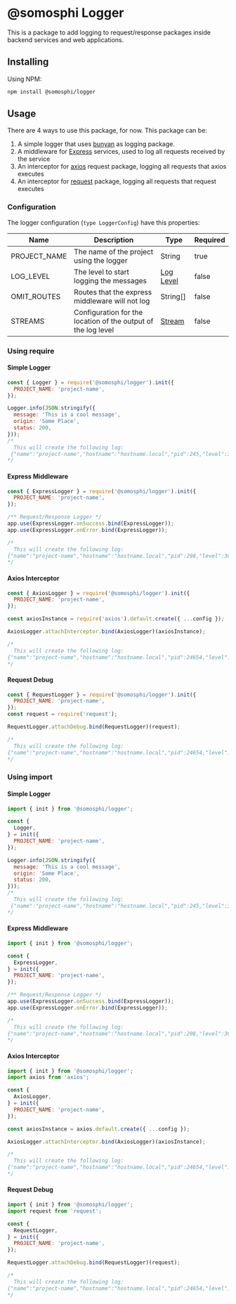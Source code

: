 # @somosphi Logger
This is a package to add logging to request/response packages inside backend services and web applications.

## Installing
Using NPM:

```sh
npm install @somosphi/logger
```

## Usage
There are 4 ways to use this package, for now. This package can be:

1. A simple logger that uses [bunyan](https://github.com/trentm/node-bunyan) as logging package.
2. A middleware for [Express](https://github.com/expressjs/express) services, used to log all requests received by the service
3. An interceptor for [axios](https://github.com/axios/axios) request package, logging all requests that axios executes
4. An interceptor for [request](https://github.com/request/request) package, logging all requests that request executes

### Configuration

The logger configuration (`type LoggerConfig`) have this properties:

|Name|Description|Type|Required|
|----|-----------|----|--------|
|PROJECT_NAME|The name of the project using the logger|String|true|
|LOG_LEVEL|The level to start logging the messages|[Log Level](https://github.com/trentm/node-bunyan#levels)|false|
|OMIT_ROUTES|Routes that the express middleware will not log|String[]|false|
|STREAMS|Configuration for the location of the output of the log level|[Stream](https://github.com/trentm/node-bunyan#streams)|false|

### Using require

#### Simple Logger

```javascript
const { Logger } = require('@somosphi/logger').init({
  PROJECT_NAME: 'project-name',
});

Logger.info(JSON.stringify({
  message: 'This is a cool message',
  origin: 'Some Place',
  status: 200,
})); 
/*
  This will create the following log: 
 {"name":"project-name","hostname":"hostname.local","pid":245,"level":30,"msg":"{\"message\":\"This is a cool message\",\"origin\":\"Some Place\",\"status\":200}","time":"2019-09-10T00:42:46.361Z","v":0}
*/
```

#### Express Middleware
```javascript
const { ExpressLogger } = require('@somosphi/logger').init({
  PROJECT_NAME: 'project-name',
});

/** Request/Response Logger */
app.use(ExpressLogger.onSuccess.bind(ExpressLogger));
app.use(ExpressLogger.onError.bind(ExpressLogger));

/*
  This will create the following log:
{"name":"project-name","hostname":"hostname.local","pid":298,"level":30,"msg":"{\"origin\":\"Express\",\"requrestId\":\"77215bf8-f821-4faf-bcc1-2c0260eafc66\",\"type\":\"Request or Response\",\"headers\":{\"data\":\"all headers\"},\"body\":{\"data\":\"all body\"}}","time":"2019-09-10T00:49:04.394Z","v":0}
*/
```

#### Axios Interceptor
```javascript
const { AxiosLogger } = require('@somosphi/logger').init({
  PROJECT_NAME: 'project-name',
});

const axiosInstance = require('axios').default.create({ ...config });

AxiosLogger.attachInterceptor.bind(AxiosLogger)(axiosInstance);

/*
  This will create the following log:
{"name":"project-name","hostname":"hostname.local","pid":24654,"level":30,"msg":"{\"origin\":\"Axios\",\"requrestId\":\"77215bf8-f821-4faf-bcc1-2c0260eafc66\",\"type\":\"Request or Response\",\"headers\":{\"data\":\"all headers\"},\"body\":{\"data\":\"all body\"},\"method\":\"HTTP Method\",\"url\":\"https://somosphi.com\",\"data\":{\"data\":\"all data from axios\"},\"params\":{\"data\":\"params used\"},\"status\":200,\"statusText\":\"OK\"}","time":"2019-09-10T00:53:40.767Z","v":0}
*/
```

#### Request Debug
```javascript
const { RequestLogger } = require('@somosphi/logger').init({
  PROJECT_NAME: 'project-name',
});
const request = require('request');

RequestLogger.attachDebug.bind(RequestLogger)(request);

/*
  This will create the following log:
{"name":"project-name","hostname":"hostname.local","pid":24654,"level":30,"msg":"{\"origin\":\"Request\",\"requrestId\":\"77215bf8-f821-4faf-bcc1-2c0260eafc66\",\"type\":\"Request or Response\",\"headers\":{\"data\":\"all headers\"},\"body\":{\"data\":\"all body\"},\"method\":\"HTTP Method\",\"url\":\"https://somosphi.com\",\"data\":{\"data\":\"all data from axios\"},\"params\":{\"data\":\"params used\"},\"status\":200,\"statusText\":\"OK\"}","time":"2019-09-10T00:53:40.767Z","v":0}
*/
```

### Using import

#### Simple Logger

```javascript
import { init } from '@somosphi/logger';

const {
  Logger,
} = init({
  PROJECT_NAME: 'project-name',
});

Logger.info(JSON.stringify({
  message: 'This is a cool message',
  origin: 'Some Place',
  status: 200,
})); 
/*
  This will create the following log: 
 {"name":"project-name","hostname":"hostname.local","pid":245,"level":30,"msg":"{\"message\":\"This is a cool message\",\"origin\":\"Some Place\",\"status\":200}","time":"2019-09-10T00:42:46.361Z","v":0}
*/
```

#### Express Middleware
```javascript
import { init } from '@somosphi/logger';

const {
  ExpressLogger,
} = init({
  PROJECT_NAME: 'project-name',
});

/** Request/Response Logger */
app.use(ExpressLogger.onSuccess.bind(ExpressLogger));
app.use(ExpressLogger.onError.bind(ExpressLogger));

/*
  This will create the following log:
{"name":"project-name","hostname":"hostname.local","pid":298,"level":30,"msg":"{\"origin\":\"Express\",\"requrestId\":\"77215bf8-f821-4faf-bcc1-2c0260eafc66\",\"type\":\"Request or Response\",\"headers\":{\"data\":\"all headers\"},\"body\":{\"data\":\"all body\"}}","time":"2019-09-10T00:49:04.394Z","v":0}
*/
```

#### Axios Interceptor
```javascript
import { init } from '@somosphi/logger';
import axios from 'axios';

const {
  AxiosLogger,
} = init({
  PROJECT_NAME: 'project-name',
});

const axiosInstance = axios.default.create({ ...config });

AxiosLogger.attachInterceptor.bind(AxiosLogger)(axiosInstance);

/*
  This will create the following log:
{"name":"project-name","hostname":"hostname.local","pid":24654,"level":30,"msg":"{\"origin\":\"Axios\",\"requrestId\":\"77215bf8-f821-4faf-bcc1-2c0260eafc66\",\"type\":\"Request or Response\",\"headers\":{\"data\":\"all headers\"},\"body\":{\"data\":\"all body\"},\"method\":\"HTTP Method\",\"url\":\"https://somosphi.com\",\"data\":{\"data\":\"all data from axios\"},\"params\":{\"data\":\"params used\"},\"status\":200,\"statusText\":\"OK\"}","time":"2019-09-10T00:53:40.767Z","v":0}
*/
```

#### Request Debug
```javascript
import { init } from '@somosphi/logger';
import request from 'request';

const {
  RequestLogger,
} = init({
  PROJECT_NAME: 'project-name',
});

RequestLogger.attachDebug.bind(RequestLogger)(request);

/*
  This will create the following log:
{"name":"project-name","hostname":"hostname.local","pid":24654,"level":30,"msg":"{\"origin\":\"Request\",\"requrestId\":\"77215bf8-f821-4faf-bcc1-2c0260eafc66\",\"type\":\"Request or Response\",\"headers\":{\"data\":\"all headers\"},\"body\":{\"data\":\"all body\"},\"method\":\"HTTP Method\",\"url\":\"https://somosphi.com\",\"data\":{\"data\":\"all data from axios\"},\"params\":{\"data\":\"params used\"},\"status\":200,\"statusText\":\"OK\"}","time":"2019-09-10T00:53:40.767Z","v":0}
*/
```

